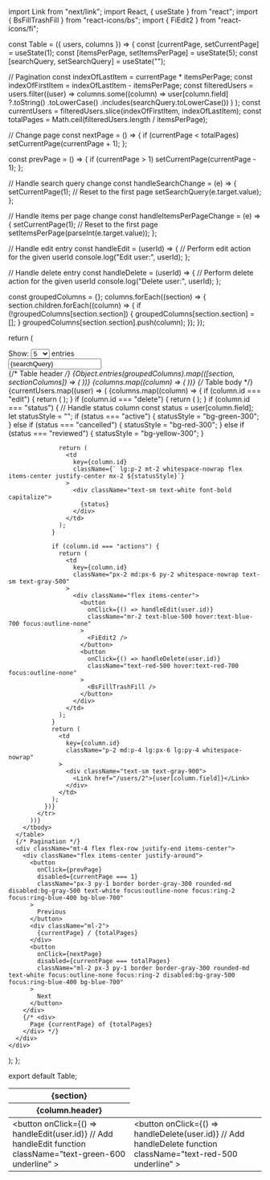 import Link from "next/link";
import React, { useState } from "react";
import { BsFillTrashFill } from "react-icons/bs";
import { FiEdit2 } from "react-icons/fi";

const Table = ({ users, columns }) => {
  const [currentPage, setCurrentPage] = useState(1);
  const [itemsPerPage, setItemsPerPage] = useState(5);
  const [searchQuery, setSearchQuery] = useState("");

  // Pagination
  const indexOfLastItem = currentPage * itemsPerPage;
  const indexOfFirstItem = indexOfLastItem - itemsPerPage;
  const filteredUsers = users.filter((user) =>
    columns.some((column) =>
      user[column.field]
        ?.toString()
        .toLowerCase()
        .includes(searchQuery.toLowerCase())
    )
  );
  const currentUsers = filteredUsers.slice(indexOfFirstItem, indexOfLastItem);
  const totalPages = Math.ceil(filteredUsers.length / itemsPerPage);

  // Change page
  const nextPage = () => {
    if (currentPage < totalPages) setCurrentPage(currentPage + 1);
  };

  const prevPage = () => {
    if (currentPage > 1) setCurrentPage(currentPage - 1);
  };

  // Handle search query change
  const handleSearchChange = (e) => {
    setCurrentPage(1); // Reset to the first page
    setSearchQuery(e.target.value);
  };

  // Handle items per page change
  const handleItemsPerPageChange = (e) => {
    setCurrentPage(1); // Reset to the first page
    setItemsPerPage(parseInt(e.target.value));
  };

  // Handle edit entry
  const handleEdit = (userId) => {
    // Perform edit action for the given userId
    console.log("Edit user:", userId);
  };

  // Handle delete entry
  const handleDelete = (userId) => {
    // Perform delete action for the given userId
    console.log("Delete user:", userId);
  };

  const groupedColumns = {};
  columns.forEach((section) => {
    section.children.forEach((column) => {
      if (!groupedColumns[section.section]) {
        groupedColumns[section.section] = [];
      }
      groupedColumns[section.section].push(column);
    });
  });

  return (
    <div className="p-2 pb-2 relative right-4">
      <div className="mb-4 flex justify-between items-center">
        <div>
          <span className="mr-2">Show:</span>
          <select
            value={itemsPerPage}
            onChange={handleItemsPerPageChange}
            className="px-2 py-1 border border-gray-300 rounded-md text-black focus:outline-none focus:ring-2 focus:ring-blue-400"
          >
            <option value={5}>5</option>
            <option value={10}>10</option>
            <option value={15}>15</option>
          </select>
          <span className="mx-2">entries</span>
        </div>
        <input
          type="text"
          placeholder="Search..."
          value={searchQuery}
          onChange={handleSearchChange}
          className="px-4 py-2 border border-gray-300 rounded-md text-black focus:outline-none focus:ring-2 focus:ring-blue-400"
        />
      </div>
      <table className="min-w-full divide-y divide-gray-200">
        {/* Table header */}
        <thead className="bg-gray-50">
          {Object.entries(groupedColumns).map(([section, sectionColumns]) => (
            <tr key={section} className="bg-[#979797]">
              <th
                colSpan={sectionColumns.length}
                className="p-2 md:px-6 md:py-3 text-left text-xs font-medium text-[#000000] capitalize tracking-wider"
              >
                {section}
              </th>
            </tr>
          ))}
          <tr className="bg-[#979797]">
            {columns.map((column) => (
              <th
                key={column.id}
                scope="col"
                className="p-2 md:px-6 md:py-3 text-left text-xs font-medium text-[#000000] capitalize tracking-wider"
              >
                {column.header}
              </th>
            ))}
          </tr>
        </thead>
        {/* Table body */}
        <tbody className="bg-white divide-y divide-gray-200">
          {currentUsers.map((user) => (
            <tr key={user.id}>
              {columns.map((column) => {
                if (column.id === "edit") {
                  return (
                    <td
                      key={column.id}
                      className="p-2 md:p-4 lg:px-6 lg:py-4 whitespace-nowrap"
                    >
                      <button
                        onClick={() => handleEdit(user.id)} // Add handleEdit function
                        className="text-green-600 underline"
                      >
                        <FiEdit2 />
                      </button>
                    </td>
                  );
                }
                if (column.id === "delete") {
                  return (
                    <td
                      key={column.id}
                      className="p-2 justify-center items-center whitespace-nowrap"
                    >
                      <button
                        onClick={() => handleDelete(user.id)} // Add handleDelete function
                        className="text-red-500 underline"
                      >
                        <BsFillTrashFill />
                      </button>
                    </td>
                  );
                }
                if (column.id === "status") {
                  // Handle status column
                  const status = user[column.field];
                  let statusStyle = "";
                  if (status === "active") {
                    statusStyle = "bg-green-300";
                  } else if (status === "cancelled") {
                    statusStyle = "bg-red-300";
                  } else if (status === "reviewed") {
                    statusStyle = "bg-yellow-300";
                  }

                  return (
                    <td
                      key={column.id}
                      className={` lg:p-2 mt-2 whitespace-nowrap flex items-center justify-center mx-2 ${statusStyle}`}
                    >
                      <div className="text-sm text-white font-bold capitalize">
                        {status}
                      </div>
                    </td>
                  );
                }

                if (column.id === "actions") {
                  return (
                    <td
                      key={column.id}
                      className="px-2 md:px-6 py-2 whitespace-nowrap text-sm text-gray-500"
                    >
                      <div className="flex items-center">
                        <button
                          onClick={() => handleEdit(user.id)}
                          className="mr-2 text-blue-500 hover:text-blue-700 focus:outline-none"
                        >
                          <FiEdit2 />
                        </button>
                        <button
                          onClick={() => handleDelete(user.id)}
                          className="text-red-500 hover:text-red-700 focus:outline-none"
                        >
                          <BsFillTrashFill />
                        </button>
                      </div>
                    </td>
                  );
                }
                return (
                  <td
                    key={column.id}
                    className="p-2 md:p-4 lg:px-6 lg:py-4 whitespace-nowrap"
                  >
                    <div className="text-sm text-gray-900">
                      <Link href="/users/2">{user[column.field]}</Link>
                    </div>
                  </td>
                );
              })}
            </tr>
          ))}
        </tbody>
      </table>
      {/* Pagination */}
      <div className="mt-4 flex flex-row justify-end items-center">
        <div className="flex items-center justify-around">
          <button
            onClick={prevPage}
            disabled={currentPage === 1}
            className="px-3 py-1 border border-gray-300 rounded-md disabled:bg-gray-500 text-white focus:outline-none focus:ring-2 focus:ring-blue-400 bg-blue-700"
          >
            Previous
          </button>
          <div className="ml-2">
            {currentPage} / {totalPages}
          </div>
          <button
            onClick={nextPage}
            disabled={currentPage === totalPages}
            className="ml-2 px-3 py-1 border border-gray-300 rounded-md text-white focus:outline-none focus:ring-2 disabled:bg-gray-500 focus:ring-blue-400 bg-blue-700"
          >
            Next
          </button>
        </div>
        {/* <div>
          Page {currentPage} of {totalPages}
        </div> */}
      </div>
    </div>
  );
};

export default Table;
